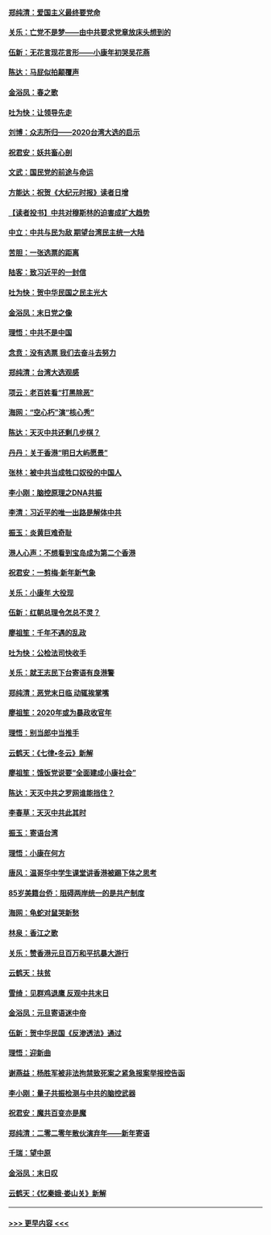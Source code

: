 #### [郑纯清：爱国主义最终要党命](../pages/nsc993/n11802197.md?t=01191211) 
#### [关乐：亡党不是梦——由中共要求党章放床头想到的](../pages/nsc993/n11802156.md?t=01191211) 
#### [伍新：无花言现花言形——小康年初哭吴花燕](../pages/nsc993/n11800044.md?t=01191211) 
#### [陈达：马屁似拍颠覆声](../pages/nsc993/n11800010.md?t=01191211) 
#### [金浴凤：春之歌](../pages/nsc993/n11797687.md?t=01191211) 
#### [吐为快：让领导先走](../pages/nsc993/n11797512.md?t=01191211) 
#### [刘博：众志所归——2020台湾大选的启示](../pages/nsc993/n11796878.md?t=01191211) 
#### [祝君安：妖共畜心剖](../pages/nsc993/n11794273.md?t=01191211) 
#### [文武：国民党的前途与命运](../pages/nsc993/n11794198.md?t=01191211) 
#### [方能达：祝贺《大纪元时报》读者日增](../pages/nsc993/n11793807.md?t=01191211) 
#### [【读者投书】中共对穆斯林的迫害成扩大趋势](../pages/nsc993/n11791371.md?t=01191211) 
#### [中立：中共与民为敌 期望台湾民主统一大陆](../pages/nsc993/n11790392.md?t=01191211) 
#### [苦胆：一张选票的距离](../pages/nsc993/n11788914.md?t=01191211) 
#### [陆客：致习近平的一封信](../pages/nsc993/n11788867.md?t=01191211) 
#### [吐为快：贺中华民国之民主光大](../pages/nsc993/n11788618.md?t=01191211) 
#### [金浴凤：末日党之像](../pages/nsc993/n11787475.md?t=01191211) 
#### [理悟：中共不是中国](../pages/nsc993/n11787463.md?t=01191211) 
#### [念贲：没有选票  我们去奋斗去努力](../pages/nsc993/n11787398.md?t=01191211) 
#### [郑纯清：台湾大选观感](../pages/nsc993/n11786210.md?t=01191211) 
#### [项云：老百姓看“打黑除恶”](../pages/nsc993/n11785398.md?t=01191211) 
#### [海网：“空心朽”演“核心秀”](../pages/nsc993/n11783874.md?t=01191211) 
#### [陈达：天灭中共还剩几步棋？](../pages/nsc993/n11783719.md?t=01191211) 
#### [丹丹：关于香港“明日大屿愿景”](../pages/nsc993/n11783273.md?t=01191211) 
#### [张林：被中共当成牲口奴役的中国人](../pages/nsc993/n11782397.md?t=01191211) 
#### [李小刚：脑控原理之DNA共振](../pages/nsc993/n11780962.md?t=01191211) 
#### [李清：习近平的唯一出路是解体中共](../pages/nsc993/n11780866.md?t=01191211) 
#### [振玉：炎黄巨难奇耻](../pages/nsc993/n11779632.md?t=01191211) 
#### [港人心声：不想看到宝岛成为第二个香港](../pages/nsc993/n11778817.md?t=01191211) 
#### [祝君安：一剪梅‧新年新气象](../pages/nsc993/n11776340.md?t=01191211) 
#### [关乐：小康年 大役现](../pages/nsc993/n11774213.md?t=01191211) 
#### [伍新：红朝总理令怎总不灵？](../pages/nsc993/n11770813.md?t=01191211) 
#### [廖祖笙：千年不遇的乱政](../pages/nsc993/n11770373.md?t=01191211) 
#### [吐为快：公检法司快收手](../pages/nsc993/n11770359.md?t=01191211) 
#### [关乐：就王志民下台寄语有良港警](../pages/nsc993/n11769903.md?t=01191211) 
#### [郑纯清：恶党末日临 动辄挨掌嘴](../pages/nsc993/n11769356.md?t=01191211) 
#### [廖祖笙：2020年或为暴政收官年](../pages/nsc993/n11768216.md?t=01191211) 
#### [理悟：别当郎中当推手](../pages/nsc993/n11768243.md?t=01191211) 
#### [云鹤天：《七律▪冬云》新解](../pages/nsc993/n11768204.md?t=01191211) 
#### [廖祖笙：饿饭党说要“全面建成小康社会”](../pages/nsc993/n11767482.md?t=01191211) 
#### [陈达：天灭中共之罗网谁能挡住？](../pages/nsc993/n11767465.md?t=01191211) 
#### [李春草：天灭中共此其时](../pages/nsc993/n11767452.md?t=01191211) 
#### [振玉：寄语台湾](../pages/nsc993/n11767432.md?t=01191211) 
#### [理悟：小康在何方](../pages/nsc993/n11767394.md?t=01191211) 
#### [唐风：温哥华中学生课堂讲香港被踢下体之思考](../pages/nsc993/n11766848.md?t=01191211) 
#### [85岁美籍台侨：阻碍两岸统一的是共产制度](../pages/nsc993/n11765043.md?t=01191211) 
#### [海网：龟蛇对鼠哭新愁](../pages/nsc993/n11764895.md?t=01191211) 
#### [林泉：香江之歌](../pages/nsc993/n11764415.md?t=01191211) 
#### [关乐：赞香港元旦百万和平抗暴大游行](../pages/nsc993/n11764382.md?t=01191211) 
#### [云鹤天：扶贫](../pages/nsc993/n11764245.md?t=01191211) 
#### [雪绮：见群鸡退鹰  反观中共末日](../pages/nsc993/n11762112.md?t=01191211) 
#### [金浴凤：元旦寄语迷中帝](../pages/nsc993/n11761788.md?t=01191211) 
#### [伍新：贺中华民国《反渗透法》通过](../pages/nsc993/n11761994.md?t=01191211) 
#### [理悟：迎新曲](../pages/nsc993/n11761152.md?t=01191211) 
#### [谢燕益：杨胜军被非法拘禁致死案之紧急报案举报控告函](../pages/nsc993/n11756134.md?t=01191211) 
#### [李小刚：量子共振检测与中共的脑控武器](../pages/nsc993/n11754518.md?t=01191211) 
#### [祝君安：魔共百变亦是魔](../pages/nsc993/n11754469.md?t=01191211) 
#### [郑纯清：二零二零年散伙演弃年——新年寄语](../pages/nsc993/n11754195.md?t=01191211) 
#### [千瑞：望中原](../pages/nsc993/n11754159.md?t=01191211) 
#### [金浴凤：末日叹](../pages/nsc993/n11752359.md?t=01191211) 
#### [云鹤天：《忆秦娥‧娄山关》新解](../pages/nsc993/n11752348.md?t=01191211) 

----
#### [ >>> 更早内容 <<< ](../indexes/nsc993-earlier.md)
